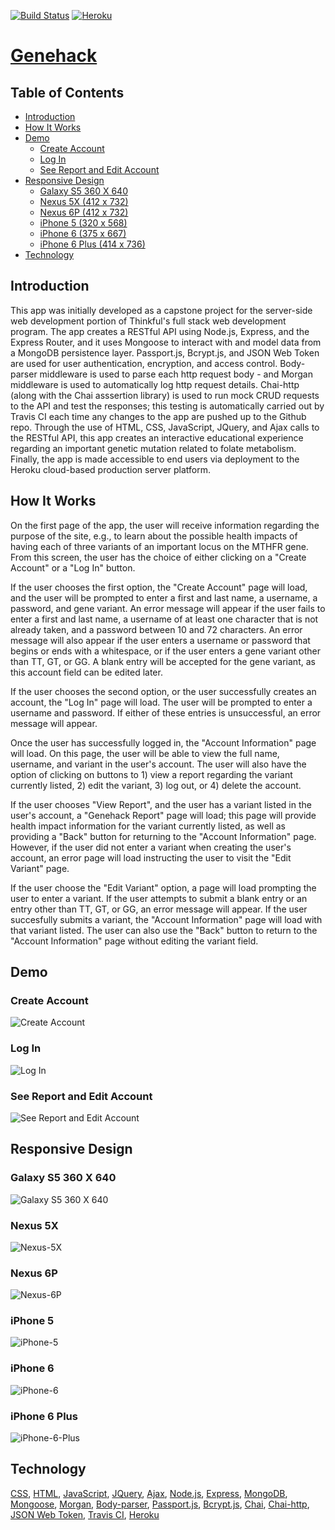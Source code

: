 [![Build Status](https://travis-ci.org/pheiselmann/genehack.svg?branch=master)](https://travis-ci.org/pheiselmann/genehack) [![Heroku](https://heroku-badge.herokuapp.com/?app=heroku-badge)](https://rocky-basin-59938.herokuapp.com/)

# [Genehack](https://rocky-basin-59938.herokuapp.com/)

## Table of Contents

  - [Introduction](#introduction)
  - [How It Works](#how-it-works)
  - [Demo](#demo)
  	- [Create Account](#create-account)
  	- [Log In](#log-in)
  	- [See Report and Edit Account](#see-report-and-edit-account)
  - [Responsive Design](#responsive-design)
  	- [Galaxy S5 360 X 640](#galaxy-s5-(360-x-640))
  	- [Nexus 5X (412 x 732)](#Nexus-5X)
  	- [Nexus 6P (412 x 732)](#Nexus-6P)
  	- [iPhone 5 (320 x 568)](#iPhone-5)
  	- [iPhone 6 (375 x 667)](#iPhone-6)
  	- [iPhone 6 Plus (414 x 736)](#iPhone-6-Plus)
  - [Technology](#technology)


## Introduction

This app was initially developed as a capstone project for the server-side web development portion of Thinkful's full stack web development program.  The app creates a RESTful API using Node.js, Express, and the Express Router, and it uses Mongoose to interact with and model data from a MongoDB persistence layer.  Passport.js, Bcrypt.js, and JSON Web Token are used for user authentication, encryption, and access control.  Body-parser middleware is used to parse each http request body - and Morgan middleware is used to automatically log http request details.  Chai-http (along with the Chai asssertion library) is used to run mock CRUD requests to the API and test the responses; this testing is automatically carried out by Travis CI each time any changes to the app are pushed up to the Github repo.  Through the use of HTML, CSS, JavaScript, JQuery, and Ajax calls to the RESTful API, this app creates an interactive educational experience regarding an important genetic mutation related to folate metabolism.  Finally, the app is made accessible to end users via deployment to the Heroku cloud-based production server platform.


## How It Works

On the first page of the app, the user will receive information regarding the purpose of the site, e.g., to learn about the possible health impacts of having each of three variants of an important locus on the MTHFR gene.  From this screen, the user has the choice of either clicking on a "Create Account" or a "Log In" button.  

If the user chooses the first option, the "Create Account" page will load, and the user will be prompted to enter a first and last name, a username, a password, and gene variant.  An error message will appear if the user fails to enter a first and last name, a username of at least one character that is not already taken, and a password between 10 and 72 characters.  An error message will also appear if the user enters a username or password that begins or ends with a whitespace, or if the user enters a gene variant other than TT, GT, or GG.  A blank entry will be accepted for the gene variant, as this account field can be edited later.

If the user chooses the second option, or the user successfully creates an account, the "Log In" page will load.  The user will be prompted to enter a username and password.  If either of these entries is unsuccessful, an error message will appear.

Once the user has successfully logged in, the "Account Information" page will load.  On this page, the user will be able to view the full name, username, and variant in the user's account.  The user will also have the option of clicking on buttons to 1) view a report regarding the variant currently listed, 2) edit the variant, 3) log out, or 4) delete the account.

If the user chooses "View Report", and the user has a variant listed in the user's account, a "Genehack Report" page will load; this page will provide health impact information for the variant currently listed, as well as providing a "Back" button for returning to the "Account Information" page.  However, if the user did not enter a variant when creating the user's account, an error page will load instructing the user to visit the "Edit Variant" page.  

If the user choose the "Edit Variant" option, a page will load prompting the user to enter a variant.  If the user attempts to submit a blank entry or an entry other than TT, GT, or GG, an error message will appear.  If the user succesfully submits a variant, the "Account Information" page will load with that variant listed.  The user can also use the "Back" button to return to the "Account Information" page without editing the variant field.

## Demo

### Create Account

![Create Account](public/images/genehack-create-account.gif)

### Log In

![Log In](public/images/genehack-login.gif)

### See Report and Edit Account

![See Report and Edit Account](public/images/genehack-report-and-edit-account.gif)

## Responsive Design

### Galaxy S5 360 X 640

![Galaxy S5 360 X 640](public/images/GalaxyS5.png)

### Nexus 5X

![Nexus-5X](public/images/Nexus5X.png)

### Nexus 6P

![Nexus-6P](public/images/Nexus6P.png)

### iPhone 5

![iPhone-5](public/images/iPhone5.png)

### iPhone 6

![iPhone-6](public/images/iPhone6.png)

### iPhone 6 Plus

![iPhone-6-Plus](public/images/iPhone6Plus.png)

## Technology

[CSS](https://developer.mozilla.org/en-US/docs/Web/CSS "CSS"), [HTML](https://developer.mozilla.org/en-US/docs/Web/HTML "HTML"), [JavaScript](https://www.javascript.com/ "Javascript"), [JQuery](https://jquery.com/ "JQuery"), [Ajax](http://api.jquery.com/jquery.ajax/ "Ajax"), [Node.js](https://nodejs.org/en/ "Node.js"), [Express](http://expressjs.com/ "Express"), [MongoDB](https://www.mongodb.com/ "MongoDB"), [Mongoose](http://mongoosejs.com/ "Mongoose"), [Morgan](https://www.npmjs.com/package/morgan "Morgan"), [Body-parser](https://www.npmjs.com/package/body-parser "Body-parser"), [Passport.js](http://www.passportjs.org/ "Passport"), [Bcrypt.js](https://www.npmjs.com/package/bcryptjs "Bcrypt.js"), [Chai](http://chaijs.com/ "Chai"), [Chai-http](http://chaijs.com/plugins/chai-http/ "Chai-http"), [JSON Web Token](https://jwt.io/ "JSON Web Token"), [Travis CI](https://travis-ci.org/ "Travis CI"), [Heroku](https://www.heroku.com/ "Heroku")



